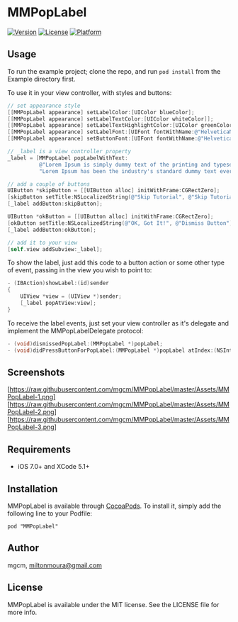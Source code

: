 # MMPopLabel

[![Version](https://img.shields.io/cocoapods/v/MMPopLabel.svg?style=flat)](http://cocoadocs.org/docsets/MMPopLabel)
[![License](https://img.shields.io/cocoapods/l/MMPopLabel.svg?style=flat)](http://cocoadocs.org/docsets/MMPopLabel)
[![Platform](https://img.shields.io/cocoapods/p/MMPopLabel.svg?style=flat)](http://cocoadocs.org/docsets/MMPopLabel)

## Usage

To run the example project; clone the repo, and run `pod install` from the Example directory first.

To use it in your view controller, with styles and buttons:

```objective-c
// set appearance style
[[MMPopLabel appearance] setLabelColor:[UIColor blueColor];
[[MMPopLabel appearance] setLabelTextColor:[UIColor whiteColor]];
[[MMPopLabel appearance] setLabelTextHighlightColor:[UIColor greenColor]];
[[MMPopLabel appearance] setLabelFont:[UIFont fontWithName:@"HelveticaNeue-Light" size:12.0f]];
[[MMPopLabel appearance] setButtonFont:[UIFont fontWithName:@"HelveticaNeue" size:12.0f]];

// _label is a view controller property
_label = [MMPopLabel popLabelWithText:
          @"Lorem Ipsum is simply dummy text of the printing and typesetting industry. "
          "Lorem Ipsum has been the industry's standard dummy text ever since the 1500s."];

// add a couple of buttons
UIButton *skipButton = [[UIButton alloc] initWithFrame:CGRectZero];
[skipButton setTitle:NSLocalizedString(@"Skip Tutorial", @"Skip Tutorial Button") forState:UIControlStateNormal];
[_label addButton:skipButton];

UIButton *okButton = [[UIButton alloc] initWithFrame:CGRectZero];
[okButton setTitle:NSLocalizedString(@"OK, Got It!", @"Dismiss Button") forState:UIControlStateNormal];
[_label addButton:okButton];

// add it to your view
[self.view addSubview:_label];
```

To show the label, just add this code to a button action or some other type of event, passing in the view you wish to point to:

```objective-c
- (IBAction)showLabel:(id)sender
{
	UIView *view = (UIView *)sender;
    [_label popAtView:view];
}
```

To receive the label events, just set your view controller as it's delegate and implement the MMPopLabelDelegate protocol:

```objective-c
- (void)dismissedPopLabel:(MMPopLabel *)popLabel;
- (void)didPressButtonForPopLabel:(MMPopLabel *)popLabel atIndex:(NSInteger)index;
```

## Screenshots

[https://raw.githubusercontent.com/mgcm/MMPopLabel/master/Assets/MMPopLabel-1.png]
[https://raw.githubusercontent.com/mgcm/MMPopLabel/master/Assets/MMPopLabel-2.png]
[https://raw.githubusercontent.com/mgcm/MMPopLabel/master/Assets/MMPopLabel-3.png]

## Requirements

* iOS 7.0+ and XCode 5.1+

## Installation

MMPopLabel is available through [CocoaPods](http://cocoapods.org). To install
it, simply add the following line to your Podfile:

    pod "MMPopLabel"

## Author

mgcm, miltonmoura@gmail.com

## License

MMPopLabel is available under the MIT license. See the LICENSE file for more info.

